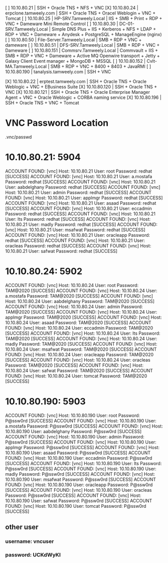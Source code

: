 [ ] 10.10.80.21 | SSH + Oracle TNS + NFS + VNC
[X] 10.10.80.24 | erpclone.tamweely.com | SSH + Oracle TNS + Oracel Weblogin + VNC + Tomcat
[ ] 10.10.80.25 | HP-SRV.Tamweely.Local | IIS + SMB + Print + RDP + VNC + Dameware Mini Remote Control
[ ] 10.10.80.30 | DC-01-SRV.Tamweely.Local | Simple DNS Plus + IIS + Kerberos + NFS + LDAP + RDP + VNC + Dameware + Anydesk + PostgreSQL + ManageEngine (nginx)
[ ] 10.10.80.50 | File-Server.Tamweely.Local | SMB + RDP + VNC + dameware
[ ] 10.10.80.51 | DFS-SRV.Tamweely.Local | SMB + RDP + VNC + Dameware
[ ] 10.10.80.151 | Commsrv.Tamweely.Local | Commvault + IIS + SMB + RDP + VNC + Dameware + Active MQ Openwire transport + Jetty + Galaxy Client Event manager + MongoDB + MSSQL
[ ] 10.10.80.152 | Cvlt-MA.Tamweely.Local | SMB + RDP + VNC + 8400 + 8403 + JavaRMI
[ ] 10.10.80.190 | tanalysis.tamweely.com | SSH + VNC

[X] 10.10.80.22 | erptest.tamweely.com | SSH + Oracle TNS + Oracle Weblogic + VNC + EBusiness Suite
[X] 10.10.80.120 | SSH + Oracle TNS + VNC
[X] 10.10.80.121 | SSH + Oracle TNS + Oracle Enterprise Manager Agent + VNC + Oracle Weblogic + CORBA naming service
[X] 10.10.80.196 | SSH + Oracle TNS + VNC + Tomcat

# VNC Password Location

.vnc/passwd

# 10.10.80.21: 5904
ACCOUNT FOUND: [vnc] Host: 10.10.80.21 User: root Password: redhat [SUCCESS]
ACCOUNT FOUND: [vnc] Host: 10.10.80.21 User: a.mostafa Password: redhat [SUCCESS]
ACCOUNT FOUND: [vnc] Host: 10.10.80.21 User: aabdelghany Password: redhat [SUCCESS]
ACCOUNT FOUND: [vnc] Host: 10.10.80.21 User: admin Password: redhat [SUCCESS]
ACCOUNT FOUND: [vnc] Host: 10.10.80.21 User: applmgr Password: redhat [SUCCESS]
ACCOUNT FOUND: [vnc] Host: 10.10.80.21 User: asaad Password: redhat [SUCCESS]
ACCOUNT FOUND: [vnc] Host: 10.10.80.21 User: eccadmin Password: redhat [SUCCESS]
ACCOUNT FOUND: [vnc] Host: 10.10.80.21 User: lts Password: redhat [SUCCESS]
ACCOUNT FOUND: [vnc] Host: 10.10.80.21 User: madly Password: redhat [SUCCESS]
ACCOUNT FOUND: [vnc] Host: 10.10.80.21 User: msafwat Password: redhat [SUCCESS]
ACCOUNT FOUND: [vnc] Host: 10.10.80.21 User: oracleapp Password: redhat [SUCCESS]
ACCOUNT FOUND: [vnc] Host: 10.10.80.21 User: oracleas Password: redhat [SUCCESS]
ACCOUNT FOUND: [vnc] Host: 10.10.80.21 User: safwat Password: redhat [SUCCESS]

# 10.10.80.24: 5902
ACCOUNT FOUND: [vnc] Host: 10.10.80.24 User: root Password: TAM@2020 [SUCCESS]
ACCOUNT FOUND: [vnc] Host: 10.10.80.24 User: a.mostafa Password: TAM@2020 [SUCCESS]
ACCOUNT FOUND: [vnc] Host: 10.10.80.24 User: aabdelghany Password: TAM@2020 [SUCCESS]
ACCOUNT FOUND: [vnc] Host: 10.10.80.24 User: admin Password: TAM@2020 [SUCCESS]
ACCOUNT FOUND: [vnc] Host: 10.10.80.24 User: applmgr Password: TAM@2020 [SUCCESS]
ACCOUNT FOUND: [vnc] Host: 10.10.80.24 User: asaad Password: TAM@2020 [SUCCESS]
ACCOUNT FOUND: [vnc] Host: 10.10.80.24 User: eccadmin Password: TAM@2020 [SUCCESS]
ACCOUNT FOUND: [vnc] Host: 10.10.80.24 User: lts Password: TAM@2020 [SUCCESS]
ACCOUNT FOUND: [vnc] Host: 10.10.80.24 User: madly Password: TAM@2020 [SUCCESS]
ACCOUNT FOUND: [vnc] Host: 10.10.80.24 User: msafwat Password: TAM@2020 [SUCCESS]
ACCOUNT FOUND: [vnc] Host: 10.10.80.24 User: oracleapp Password: TAM@2020 [SUCCESS]
ACCOUNT FOUND: [vnc] Host: 10.10.80.24 User: oracleas Password: TAM@2020 [SUCCESS]
ACCOUNT FOUND: [vnc] Host: 10.10.80.24 User: safwat Password: TAM@2020 [SUCCESS]
ACCOUNT FOUND: [vnc] Host: 10.10.80.24 User: tomcat Password: TAM@2020 [SUCCESS]

# 10.10.80.190: 5903
ACCOUNT FOUND: [vnc] Host: 10.10.80.190 User: root Password: P@ssw0rd [SUCCESS]
ACCOUNT FOUND: [vnc] Host: 10.10.80.190 User: a.mostafa Password: P@ssw0rd [SUCCESS]
ACCOUNT FOUND: [vnc] Host: 10.10.80.190 User: aabdelghany Password: P@ssw0rd [SUCCESS]
ACCOUNT FOUND: [vnc] Host: 10.10.80.190 User: admin Password: P@ssw0rd [SUCCESS]
ACCOUNT FOUND: [vnc] Host: 10.10.80.190 User: applmgr Password: P@ssw0rd [SUCCESS]
ACCOUNT FOUND: [vnc] Host: 10.10.80.190 User: asaad Password: P@ssw0rd [SUCCESS]
ACCOUNT FOUND: [vnc] Host: 10.10.80.190 User: eccadmin Password: P@ssw0rd [SUCCESS]
ACCOUNT FOUND: [vnc] Host: 10.10.80.190 User: lts Password: P@ssw0rd [SUCCESS]
ACCOUNT FOUND: [vnc] Host: 10.10.80.190 User: madly Password: P@ssw0rd [SUCCESS]
ACCOUNT FOUND: [vnc] Host: 10.10.80.190 User: msafwat Password: P@ssw0rd [SUCCESS]
ACCOUNT FOUND: [vnc] Host: 10.10.80.190 User: oracleapp Password: P@ssw0rd [SUCCESS]
ACCOUNT FOUND: [vnc] Host: 10.10.80.190 User: oracleas Password: P@ssw0rd [SUCCESS]
ACCOUNT FOUND: [vnc] Host: 10.10.80.190 User: safwat Password: P@ssw0rd [SUCCESS]
ACCOUNT FOUND: [vnc] Host: 10.10.80.190 User: tomcat Password: P@ssw0rd [SUCCESS]

## other user
### username: vncuser
### password: UCKdWyKI
